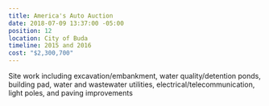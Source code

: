 ```yaml
---
title: America's Auto Auction
date: 2018-07-09 13:37:00 -05:00
position: 12
location: City of Buda
timeline: 2015 and 2016
cost: "$2,300,700"
---
```


Site work including excavation/embankment, water quality/detention ponds, building pad, water and wastewater utilities, electrical/telecommunication, light poles, and paving improvements